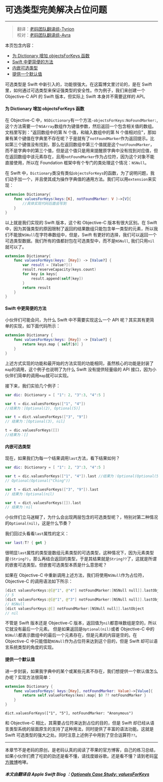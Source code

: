 # 可选类型完美解决占位问题
-----------------

> 翻译：[老码团队翻译组-Tyrion](http://weibo.com/u/5241713117)  
> 校对：[老码团队翻译组-Ayra](http://weibo.com/littlekok/)

本页包含内容：

- [为 Dictionary 增加 objectsForKeys 函数](#add-function)
- [Swift 中更简便的方法](##easy-function)
- [内嵌可选类型](#nested-optional)
- [提供一个默认值](#provide-default)

可选类型是 Swift 中新引入的，功能很强大。在这篇博文里讨论的，是在 Swift 里，如何通过可选类型来保证强类型的安全性。作为例子，我们来创建一个 Objective-C API 的 Swift 版本，但实际上 Swift 本身并不需要这样的 API。

<a name="#add-function"></a>
#### 为 Dictionary 增加 objectsForKeys 函数

在 Objective-C 中，```NSDictionary```有一个方法```-objectsForKeys:NoFoundMarker:```, 这个方法需要一个```NSArray```数组作为键值参数，然后返回一个包含相关值的数组。文档里写到："返回数组中的第 N 个值，和输入数组中的第 N 个值相对应"，那如果有某个键值在字典里不存在呢？于是就有了```notFoundMarker```作为返回提示。比如第三个键值没有找到，那么在返回数组中第三个值就是这个```notFoundMarker```，而不是字典中的第三个值，但是这个值只是用来提醒原字典中没有找到对应值，但在返回数组中该元素存在，且用```notFoundMarker```作为占位符，因为这个对象不能直接使用，所以在 Foundation 框架中有个专门的类处理这个情况：```NSNull```。

在 Swift 中，```Dictionary```类没有类似```objectsForKeys```的函数，为了说明问题，我们动手加一个，并且使其成为操作字典值的通用方法。我们可以用```extension```来实现：

```swift
extension Dictionary{
	func valuesForKeys(keys:[K], notFoundMarker: V )->[V]{
		//具体实现代码后面会写到
	}
}
```

以上就是我们实现的 Swift 版本，这个和 Objective-C 版本有很大区别。在 Swift 中，因为其强类型的原因限制了返回的结果数组只能包含单一类型的元素，所以我们不能放```NSNull```在字符串数组中，但是，Swift 有更好的选择，我们可以返回一个可选类型数据。我们所有的值都封包在可选类型中，而不是```NSNull```, 我们只用```nil```就可以了。

```swift
extension Dictionary{
    func valuesForKeys(keys: [Key]) -> [Value?] {
        var result = [Value?]()
        result.reserveCapacity(keys.count)
        for key in keys{
            result.append(self[key])
        }
        return result
    }
}
```

<a name="#easy-function"></a>
#### Swift 中更简便的方法

小伙伴们可能会问，为什么 Swift 中不需要实现这么一个 API 呢？其实其有更简单的实现，如下面代码所示：

```swift
extension Dictionary {
	func valuesForKeys(keys: [Key]) -> [Value?] {
		return keys.map { self[$0] }
	}
}
```

上述方式实现的功能和最开始的方法实现的功能相同，虽然核心的功能是封装了```map```的调用，这个例子也说明了为什么 Swift 没有提供轻量级的 API 接口，因为小伙伴们简单的调用```map```就可以实现。

接下来，我们实验几个例子：

```swift
var dic: Dictionary = [ "1": 2, "3":3, "4":5 ]

var t = dic.valuesForKeys(["1", "4"]) 
//结果为：[Optional(2), Optional(5)]

var t = dict.valuesForKeys(["3", "9"])
// 结果为：[Optional(3), nil]

t = dic.valuesForKeys([])
//结果为：[]
```

<a name="#nested-optional"></a>
#### 内嵌可选类型

现在，如果我们为每一个结果调用```last```方法，看下结果如何？

```swift
var dic: Dictionary = [ "1": 2, "3":3, "4":5 ]

var t = dic.valuesForKeys(["1", "4"]).last //结果为：Optional(Optional(5))
// Optional(Optional("Ching"))

var t = dict.valuesForKeys(["3", "9"]).last
// 结果为：Optional(nil)

var t = dict.valuesForKeys([]).last
// 结果为：nil

```

小伙伴们立马迷糊了，为什么会出现两层包含的可选类型呢？，特别对第二种情况的```Optional(nil)```，这是什么节奏？

我们回过头看看```last```属性的定义：

```swift
var last:T? { get }
```

很明显```last```属性的类型是数组元素类型的可选类型，这种情况下，因为元素类型是```(String?)```，那么再结合返回的类型，于是其结果就是```String??```了，这就是所谓的嵌套可选类型。但嵌套可选类型本质是什么意思呢？

如果在 Objective-C 中重新调用上述方法，我们将使用```NSNull```作为占位符，Objective-C 的调用语法如下所示：

```swift
[dict valuesForKeys:@[@"1", @"4"] notFoundMarker:[NSNull null]].lastObject
// 5
[dict valuesForKeys:@[@"1", @"3"] notFoundMarker:[NSNull null]].lastObject
// NSNull
[dict valuesForKeys:@[] notFoundMarker:[NSNull null]].lastObject
// nil
```

不管是 Swift 版本还是 Objective-C 版本，返回值为```nil```都意味数组是空的，所以它就没有最后一个元素。 但是如果返回是```Optional(nil)```或者 Objective-C 中的```NSNull```都表示数组中的最后一个元素存在，但是元素的内容是空的。在 Objective-C 中只能借助```NSNull```作为占位符来达到这个目的，但是 Swift 却可以语言系统类型的角度的实现。

<a name="#provide-default"></a>
#### 提供一个默认值

进一步封装，如果我字典中的某个或某些元素不存在，我们想提供一个默认值怎么办呢？实现方法很简单：

```swift
extension Dictionary {
	func valuesForKeys( keys:[Key], notFoundMarker: Value)->[Value]{
		return self.valueForKeys(kes).map{ $0 ?? notFoundMarker }
	}
}
```

```
dict.valuesForKeys(["1", "5"], notFoundMarker: "Anonymous")
```

和 Objective-C 相比，其需要占位符来达到占位的目的，但是 Swift 却已经从语言类型系统的层面原生的支持了这种用法，同时提供了丰富的语法功能。这就是 Swift 可选类型的强大之处。同时注意上述例子中用到了空合运算符```??```。

-----------------
本章节不是老码的原创，是老码认真的阅读了苹果的官方博客，自己的练习总结，如果小伙伴们费了吃奶的劲还是看不懂，请找度娘谷歌。还是看不懂？请到老码[官方微博](http://weibo.com/u/5241713117)咆哮。  

##### 本文由翻译自 Apple Swift Blog ：[Optionals Case Study: valuesForKeys](https://developer.apple.com/swift/blog/?id=12)
